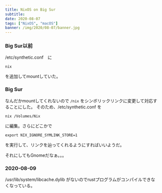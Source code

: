 ```yaml
---
title: NixOS on Big Sur
subtitle:
date: 2020-08-07
tags: ["NixOS", "macOS"]
banner: /img/2020/08-07/banner.jpg
---
```

### Big Sur以前

/etc/synthetic.conf　に

```
nix
```

を追加してmountしていた。

### Big Sur

なんだかmountしてくれないので `/nix` をシンボリックリンクに変更して対応することにした。
そのため、/etc/synthetic.conf を

```
nix	/Volumes/Nix
```
に編集。さらにどこかで

```
export NIX_IGNORE_SYMLINK_STORE=1
```

を実行して、リンクを辿ってくれるようにすればいいようだ。

それにしてもGnomeだなぁ。。。

### 2020-08-09

/usr/lib/system/libcache.dylib がないのでrustプログラムがコンパイルできなくなっている。
